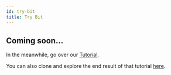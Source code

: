 ```yaml
---
id: try-bit
title: Try Bit
---
```


## Coming soon...

In the meanwhile, go over our [Tutorial](/tutorial/install-bit).

You can also clone and explore the end result of that tutorial [here](https://github.com/teambit/getting-started-result).
